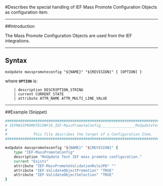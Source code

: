 <!--
 *
 *  This file is part of MxUpdate <http://www.mxupdate.org>.
 *
 *  MxUpdate is a deployment tool for a PLM platform to handle
 *  administration objects as single update files (configuration item).
 *
 *  Copyright (C) 2008-2016 The MxUpdate Team
 *
 *  The Manual of MxUpdate is licensed under a CC BY-NC-SA 4.0 license
 *  (Creative Commons Attribution-NonCommercial-ShareAlike 4.0 
 *  International 4.0 license).
 *
 *  You should have received a copy of the license along with this
 *  work. If not, see <http://creativecommons.org/licenses/by-nc-sa/4.0/>.
 *
-->

#Describes the special handling of IEF Mass Promote Configuration Objects as configuration item.

----
##Introduction

The Mass Promote Configuration Objects are used from the IEF integrations.

----
## Syntax
```
mxUpdate masspromoteconfig "${NAME}" "${REVISION}" { [OPTION] }
```
where **`OPTION`** is:
```
    | description DESCRIPTION_STRING
    | current CURRENT_STATE
    | attribute ATTR_NAME ATTR_MULTI_LINE_VALUE
```

----
##Example (Snippet)
```TCL
################################################################################
# IEFMASSPROMOTECONFIG_IEF-MassPromoteConfig________________MxUpdateTest________-.mxu
#
#            This file describes the target of a Configuration Item.
################################################################################

mxUpdate masspromoteconfig "${NAME}" "${REVISION}" {
    type "IEF-MassPromoteConfig"
    description "MxUpdate Test IEF mass promote configuration."
    current "Exists"
    attribute "IEF-MassPromoteValidationRuleJPO" ""
    attribute "IEF-ValidateObjectPromotion" "TRUE"
    attribute "IEF-ValidateObjectSelection" "TRUE"
}
```